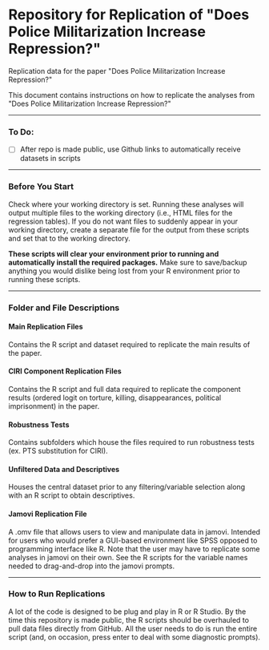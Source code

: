 # Repository for Replication of "Does Police Militarization Increase Repression?"
Replication data for the paper "Does Police Militarization Increase Repression?"

This document contains instructions on how to replicate the analyses from "Does Police Militarization Increase Repression?"

---

### To Do:
*[ ] After repo is made public, use Github links to automatically receive datasets in scripts

---

### Before You Start
Check where your working directory is set. Running these analyses will output multiple files to the working directory (i.e., HTML files for the regression tables). If you do not want files to suddenly appear in your working directory, create a separate file for the output from these scripts and set that to the working directory.

**These scripts will clear your environment prior to running and automatically install the required packages.** Make sure to save/backup anything you would dislike being lost from your R environment prior to running these scripts.

---

### Folder and File Descriptions
#### Main Replication Files
Contains the R script and dataset required to replicate the main results of the paper.
#### CIRI Component Replication Files
Contains the R script and full data required to replicate the component results (ordered logit on torture, killing, disappearances, political imprisonment) in the paper.
#### Robustness Tests
Contains subfolders which house the files required to run robustness tests (ex. PTS substitution for CIRI).
#### Unfiltered Data and Descriptives
Houses the central dataset prior to any filtering/variable selection along with an R script to obtain descriptives.
#### Jamovi Replication File 
A .omv file that allows users to view and manipulate data in jamovi. Intended for users who would prefer a GUI-based environment like SPSS opposed to programming interface like R. Note that the user may have to replicate some analyses in jamovi on their own. See the R scripts for the variable names needed to drag-and-drop into the jamovi prompts.

---
### How to Run Replications
A lot of the code is designed to be plug and play in R or R Studio. By the time this repository is made public, the R scripts should be overhauled to pull data files directly from GitHub. All the user needs to do is run the entire script (and, on occasion, press enter to deal with some diagnostic prompts). 
